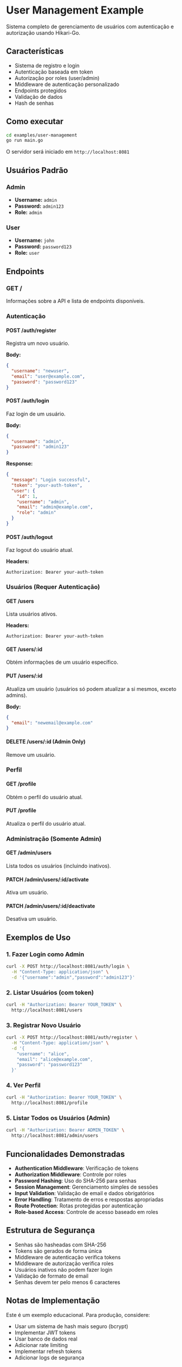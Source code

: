 # User Management Example

Sistema completo de gerenciamento de usuários com autenticação e autorização usando Hikari-Go.

## Características

- Sistema de registro e login
- Autenticação baseada em token
- Autorização por roles (user/admin)
- Middleware de autenticação personalizado
- Endpoints protegidos
- Validação de dados
- Hash de senhas

## Como executar

```bash
cd examples/user-management
go run main.go
```

O servidor será iniciado em `http://localhost:8081`

## Usuários Padrão

### Admin
- **Username:** `admin`
- **Password:** `admin123`
- **Role:** `admin`

### User
- **Username:** `john`
- **Password:** `password123`
- **Role:** `user`

## Endpoints

### GET /
Informações sobre a API e lista de endpoints disponíveis.

### Autenticação

#### POST /auth/register
Registra um novo usuário.

**Body:**
```json
{
  "username": "newuser",
  "email": "user@example.com",
  "password": "password123"
}
```

#### POST /auth/login
Faz login de um usuário.

**Body:**
```json
{
  "username": "admin",
  "password": "admin123"
}
```

**Response:**
```json
{
  "message": "Login successful",
  "token": "your-auth-token",
  "user": {
    "id": 1,
    "username": "admin",
    "email": "admin@example.com",
    "role": "admin"
  }
}
```

#### POST /auth/logout
Faz logout do usuário atual.

**Headers:**
```
Authorization: Bearer your-auth-token
```

### Usuários (Requer Autenticação)

#### GET /users
Lista usuários ativos.

**Headers:**
```
Authorization: Bearer your-auth-token
```

#### GET /users/:id
Obtém informações de um usuário específico.

#### PUT /users/:id
Atualiza um usuário (usuários só podem atualizar a si mesmos, exceto admins).

**Body:**
```json
{
  "email": "newemail@example.com"
}
```

#### DELETE /users/:id (Admin Only)
Remove um usuário.

### Perfil

#### GET /profile
Obtém o perfil do usuário atual.

#### PUT /profile
Atualiza o perfil do usuário atual.

### Administração (Somente Admin)

#### GET /admin/users
Lista todos os usuários (incluindo inativos).

#### PATCH /admin/users/:id/activate
Ativa um usuário.

#### PATCH /admin/users/:id/deactivate
Desativa um usuário.

## Exemplos de Uso

### 1. Fazer Login como Admin
```bash
curl -X POST http://localhost:8081/auth/login \
  -H "Content-Type: application/json" \
  -d '{"username":"admin","password":"admin123"}'
```

### 2. Listar Usuários (com token)
```bash
curl -H "Authorization: Bearer YOUR_TOKEN" \
  http://localhost:8081/users
```

### 3. Registrar Novo Usuário
```bash
curl -X POST http://localhost:8081/auth/register \
  -H "Content-Type: application/json" \
  -d '{
    "username": "alice",
    "email": "alice@example.com",
    "password": "password123"
  }'
```

### 4. Ver Perfil
```bash
curl -H "Authorization: Bearer YOUR_TOKEN" \
  http://localhost:8081/profile
```

### 5. Listar Todos os Usuários (Admin)
```bash
curl -H "Authorization: Bearer ADMIN_TOKEN" \
  http://localhost:8081/admin/users
```

## Funcionalidades Demonstradas

- **Authentication Middleware**: Verificação de tokens
- **Authorization Middleware**: Controle por roles
- **Password Hashing**: Uso do SHA-256 para senhas
- **Session Management**: Gerenciamento simples de sessões
- **Input Validation**: Validação de email e dados obrigatórios
- **Error Handling**: Tratamento de erros e respostas apropriadas
- **Route Protection**: Rotas protegidas por autenticação
- **Role-based Access**: Controle de acesso baseado em roles

## Estrutura de Segurança

- Senhas são hasheadas com SHA-256
- Tokens são gerados de forma única
- Middleware de autenticação verifica tokens
- Middleware de autorização verifica roles
- Usuários inativos não podem fazer login
- Validação de formato de email
- Senhas devem ter pelo menos 6 caracteres

## Notas de Implementação

Este é um exemplo educacional. Para produção, considere:

- Usar um sistema de hash mais seguro (bcrypt)
- Implementar JWT tokens
- Usar banco de dados real
- Adicionar rate limiting
- Implementar refresh tokens
- Adicionar logs de segurança
